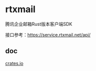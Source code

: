 # rtxmail

腾讯企业邮箱Rust版本客户端SDK

接口参考：https://service.rtxmail.net/api/

## doc
[crates.io](https://crates.io/crates/rtxmail)